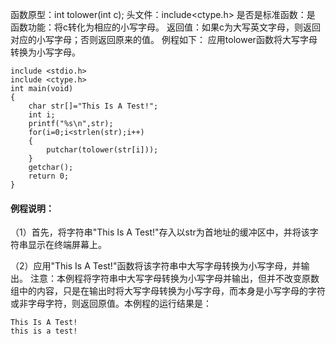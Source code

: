 函数原型：int tolower(int c);
头文件：include<ctype.h>
是否是标准函数：是
函数功能：将c转化为相应的小写字母。
返回值：如果c为大写英文字母，则返回对应的小写字母；否则返回原来的值。
例程如下： 应用tolower函数将大写字母转换为小写字母。
```  
include <stdio.h>
include <ctype.h>
int main(void)
{
    char str[]="This Is A Test!";
    int i;
    printf("%s\n",str);
    for(i=0;i<strlen(str);i++)
    {
        putchar(tolower(str[i]));
    }
    getchar();
    return 0;
}
```
#### 例程说明：
（1）首先，将字符串"This Is A Test!"存入以str为首地址的缓冲区中，并将该字符串显示在终端屏幕上。

（2）应用"This Is A Test!"函数将该字符串中大写字母转换为小写字母，并输出。
注意：本例程将字符串中大写字母转换为小写字母并输出，但并不改变原数组中的内容，只是在输出时将大写字母转换为小写字母，而本身是小写字母的字符或非字母字符，则返回原值。本例程的运行结果是：
```  
This Is A Test!
this is a test!
```
